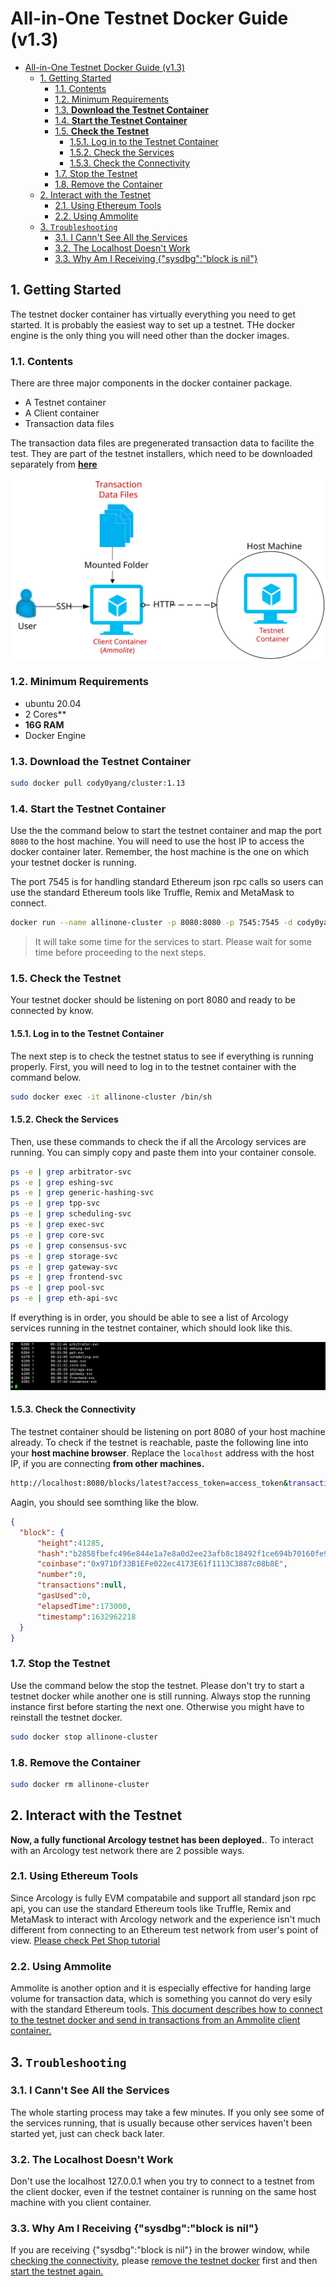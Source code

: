 # All-in-One Testnet Docker Guide (v1.3)

- [All-in-One Testnet Docker Guide (v1.3)](#all-in-one-testnet-docker-guide-v13)
  - [1. Getting Started](#1-getting-started)
    - [1.1. Contents](#11-contents)
    - [1.2. Minimum Requirements](#12-minimum-requirements)
    - [1.3. **Download the Testnet Container**](#13-download-the-testnet-container)
    - [1.4. **Start the Testnet Container**](#14-start-the-testnet-container)
    - [1.5. **Check the Testnet**](#15-check-the-testnet)
      - [1.5.1. Log in to the Testnet Container](#151-log-in-to-the-testnet-container)
      - [1.5.2. Check the Services](#152-check-the-services)
      - [1.5.3. Check the Connectivity](#153-check-the-connectivity)
    - [1.7. Stop the Testnet](#17-stop-the-testnet)
    - [1.8. Remove the Container](#18-remove-the-container)
  - [2. Interact with the Testnet](#2-interact-with-the-testnet)
    - [2.1. Using Ethereum Tools](#21-using-ethereum-tools)
    - [2.2. Using Ammolite](#22-using-ammolite)
  - [3. `Troubleshooting`](#3-troubleshooting)
    - [3.1. I Cann't See All the Services](#31-i-cannt-see-all-the-services)
    - [3.2. The Localhost Doesn't Work](#32-the-localhost-doesnt-work)
    - [3.3. Why Am I Receiving {"sysdbg":"block is nil"}](#33-why-am-i-receiving-sysdbgblock-is-nil)

## 1. Getting Started

The testnet docker container has virtually everything you need to get started. It is probably the easiest way to set up a testnet. THe docker engine is the only thing you will need other than the docker images.

### 1.1. Contents

There are three major components in the docker container package.

- A Testnet container
- A Client container
- Transaction data files

The transaction data files are pregenerated transaction data to facilite the test. They are part of the testnet installers, which need to be downloaded separately from **[here](https://github.com/arcology-network/benchmarking/releases)**

![alt text](../../../img/testnet/testnet-container.svg)

### 1.2. Minimum Requirements

- ubuntu 20.04
- 2 Cores**
- **16G RAM**
- Docker Engine

### 1.3. **Download the Testnet Container**

```sh
sudo docker pull cody0yang/cluster:1.13
```

### 1.4. **Start the Testnet Container**

Use the the command below to start the testnet container and map the port `8080` to the host machine. You will need to use the host IP to access the docker container later. Remember, the host machine is the one on which your testnet docker is running. 

The port 7545 is for handling standard Ethereum json rpc calls so users can use the standard Ethereum tools like Truffle, Remix and MetaMask to connect.

```sh
docker run --name allinone-cluster -p 8080:8080 -p 7545:7545 -d cody0yang/cluster:1.13 /root/dstart.sh chainID:100 rpcPort:7545
```
> It will take some time for the services to start. Please wait for some time before proceeding to the next steps.

### 1.5. **Check the Testnet**

Your testnet docker should be listening on port 8080 and ready to be connected by know.

#### 1.5.1. Log in to the Testnet Container

 The next step is to check the testnet status to see if everything is running properly. First, you will need to log in to the testnet container with the command below.

```sh
sudo docker exec -it allinone-cluster /bin/sh
```

#### 1.5.2. Check the Services

Then, use these commands to check the if all the Arcology services are running. You can simply copy and paste them into your container console.

``` sh
ps -e | grep arbitrator-svc
ps -e | grep eshing-svc
ps -e | grep generic-hashing-svc
ps -e | grep tpp-svc
ps -e | grep scheduling-svc
ps -e | grep exec-svc
ps -e | grep core-svc
ps -e | grep consensus-svc
ps -e | grep storage-svc
ps -e | grep gateway-svc
ps -e | grep frontend-svc
ps -e | grep pool-svc
ps -e | grep eth-api-svc
```

If everything is in order, you should be able to see a list of Arcology services running in the testnet container, which should look like this.

![alt text](../img/../../../img/testnet/allinone-testnet-docker-svclist.png)

#### 1.5.3. Check the Connectivity

The testnet container should be listening on port 8080 of your host machine already. To check if the testnet is reachable, paste the following line into your **host machine browser**. Replace the `localhost` address with the host IP, if you are connecting **from other machines.**
```sh
http://localhost:8080/blocks/latest?access_token=access_token&transactions=false
```

Aagin, you should see somthing like the blow.

```json
{
  "block": {
      "height":41285,
      "hash":"b2858fbefc496e844e1a7e8a0d2ee23afb8c18492f1ce694b70160fe96db7c47",
      "coinbase":"0x971Df33B1EFe022ec4173E61f1113C3887c08b8E",
      "number":0,
      "transactions":null,
      "gasUsed":0,
      "elapsedTime":173000,
      "timestamp":1632962218
  }
}
```

### 1.7. Stop the Testnet

Use the command below the stop the testnet. Please don't try to start a testnet docker while another one is still running. Always stop the running instance first before starting the next one. Otherwise you might have to reinstall the testnet docker.

```sh
sudo docker stop allinone-cluster 
```

### 1.8. Remove the Container

```sh
sudo docker rm allinone-cluster 
```

## 2. Interact with the Testnet

**Now, a fully functional Arcology testnet has been deployed.**. To interact with an Arcology test network there are 2 possible ways.

### 2.1. Using Ethereum Tools
Since Arcology is fully EVM compatabile and support all standard json rpc api, you can use the standard Ethereum tools like Truffle, Remix and MetaMask to interact with Arcology network and the experience isn't much different from connecting to an Ethereum test network from user's point of view. [Please check Pet Shop tutorial](../tutorials/pet-shop.md)

### 2.2. Using Ammolite
Ammolite is another option and it is especially effective for handing large volume for transaction data, which is something you cannot do very esily with the standard Ethereum tools. [This document describes how to connect to the testnet docker and send in transactions from an Ammolite client container.](./ammolite-client-docker.md)

## 3. `Troubleshooting`

### 3.1. I Cann't See All the Services

The whole starting process may take a few minutes. If you only see some of the services running, that is usually because other services haven't been started yet, just can check back later.

### 3.2. The Localhost Doesn't Work

Don't use the localhost 127.0.0.1 when you try to connect to a testnet from the client docker, even if the testnet container is running on the same host machine with you client container.

### 3.3. Why Am I Receiving {"sysdbg":"block is nil"}

If you are receiving {"sysdbg":"block is nil"} in the brower window, while [checking the connectivity](#153-check-the-connectivity), please [remove the testnet docker](#18-remove-the-container) first and then [start the testnet again.](#14-start-the-testnet-container)
